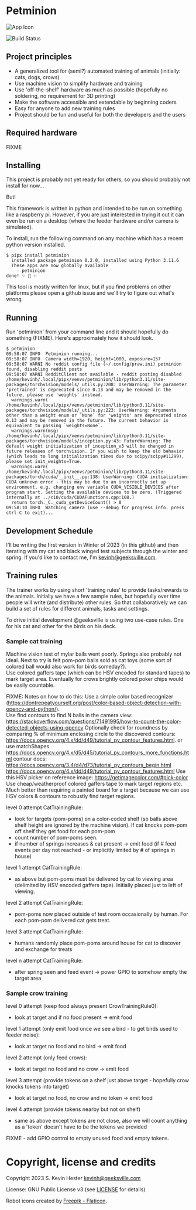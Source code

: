 # Petminion

![App Icon](docs/art/kitty.png)

![Build Status](https://github.com/petminion/petminion/actions/workflows/python-app.yml/badge.svg)

## Project principles

* A generalized tool for (semi?) automated training of animals (initially: cats, dogs, crows)
* Use machine vision to simplify hardware and training
* Use 'off-the-shelf' hardware as much as possible (hopefully no soldering, no requirement for 3D printing)
* Make the software accessible and extendable by beginning coders
* Easy for anyone to add new training rules
* Project should be fun and useful for both the developers and the users

## Required hardware

FIXME

## Installing

This project is probably not yet ready for others, so you should probably not install for now... 

But!

This framework is written in python and intended to be run on something like a raspberry pi.  However, if you are just interested in trying it out it can even be run on a desktop (where the feeder hardware and/or camera is simulated).

To install, run the following command on any machine which has a recent python version installed.  

```
$ pipx install petminion
  installed package petminion 0.2.0, installed using Python 3.11.6
  These apps are now globally available
    - petminion
done! ✨ 🌟 ✨
```

This tool is mostly written for linux, but if you find problems on other platforms please open a github issue and we'll try to figure out what's wrong.

## Running

Run 'petminion' from your command line and it should hopefully do something (FIXME).  Here's approximately how it should look.

```
$ petminion
09:58:07 INFO  Petminion running...
09:58:07 INFO  Camera width=1920, height=1080, exposure=157
09:58:07 WARNI No reddit config file (~/.config/praw.ini) petminion found, disabling reddit posts
09:58:07 WARNI RedditClient not available - reddit posting disabled
/home/kevinh/.local/pipx/venvs/petminion/lib/python3.11/site-packages/torchvision/models/_utils.py:208: UserWarning: The parameter 'pretrained' is deprecated since 0.13 and may be removed in the future, please use 'weights' instead.
  warnings.warn(
/home/kevinh/.local/pipx/venvs/petminion/lib/python3.11/site-packages/torchvision/models/_utils.py:223: UserWarning: Arguments other than a weight enum or `None` for 'weights' are deprecated since 0.13 and may be removed in the future. The current behavior is equivalent to passing `weights=None`.
  warnings.warn(msg)
/home/kevinh/.local/pipx/venvs/petminion/lib/python3.11/site-packages/torchvision/models/inception.py:43: FutureWarning: The default weight initialization of inception_v3 will be changed in future releases of torchvision. If you wish to keep the old behavior (which leads to long initialization times due to scipy/scipy#11299), please set init_weights=True.
  warnings.warn(
/home/kevinh/.local/pipx/venvs/petminion/lib/python3.11/site-packages/torch/cuda/__init__.py:138: UserWarning: CUDA initialization: CUDA unknown error - this may be due to an incorrectly set up environment, e.g. changing env variable CUDA_VISIBLE_DEVICES after program start. Setting the available devices to be zero. (Triggered internally at ../c10/cuda/CUDAFunctions.cpp:108.)
  return torch._C._cuda_getDeviceCount() > 0
09:58:10 INFO  Watching camera (use --debug for progress info. press ctrl-C to exit)...

```
## Development Schedule

I'll be writing the first version in Winter of 2023 (in this github) and then iterating with my cat and black winged test subjects through the winter and spring.
If you'd like to contact me, I'm kevinh@geeksville.com.

## Training rules

The trainer works by using short 'training rules' to provide tasks/rewards to the animals.  Initially we have a few sample rules, but hopefully over time people will write (and distribute) other rules.  So that collaboratively we can build a set of rules for different animals, tasks and settings.

To drive initial development @geeksville is using two use-case rules.  One for his cat and other for the birds on his deck.

### Sample cat training

Machine vision test of mylar balls went poorly.
Springs also probably not ideal.
Next to try is felt pom-pom balls sold as cat toys (some sort of colored ball would also work for birds someday?).  
Use colored gaffers tape (which can be HSV encoded for standard tapes) to mark target area. 
Eventually for crows brightly colored poker chips would be easily countable.

FIXME: Notes on how to do this: Use a simple color based recognizer (https://dontrepeatyourself.org/post/color-based-object-detection-with-opencv-and-python/).  
Use find contours to find N balls in the camera view: https://stackoverflow.com/questions/71491995/how-to-count-the-color-detected-objects-using-opencv 
Optionally check for roundness by comparing % of minimum enclosing circle to the discovered contours: https://docs.opencv.org/4.x/dd/d49/tutorial_py_contour_features.html.  or use matchShapes https://docs.opencv.org/4.x/d5/d45/tutorial_py_contours_more_functions.html 
contour docs: https://docs.opencv.org/3.4/d4/d73/tutorial_py_contours_begin.html
https://docs.opencv.org/4.x/dd/d49/tutorial_py_contour_features.html
Use this HSV picker on reference image: https://getimagecolor.com/#pick-color
Use cheap/weatherproof colored gaffers tape to mark target regions etc.  Much better than requiring a painted board for a target because we can use HSV colors & contours to robustly find target regions.

level 0 attempt CatTrainingRule:

- look for targets (pom-poms) on a color-coded shelf (so balls above shelf height are ignored by the machine vision).  If cat knocks pom-pom off shelf they get food for each pom-pom  
- count number of pom-poms seen.
- if number of springs increases & cat present -> emit food (if # feed events per day not reached - or implicitly limited by # of springs in house)

level 1 attempt CatTrainingRule:

- as above but pom-poms must be delivered by cat to viewing area (delimited by HSV encoded gaffers tape).  Initially placed just to left of viewing.  

level 2 attempt CatTrainingRule:

- pom-poms now placed outside of test room occasionally by human.  For each pom-pom delivered cat gets treat.

level 3 attempt CatTrainingRule:

- humans randomly place pom-poms around house for cat to discover and exchange for treats


level n attempt CatTrainingRule:

- after spring seen and feed event -> power GPIO to somehow empty the target area

### Sample crow training

level 0 attempt (keep food always present CrowTrainingRule0):

- look at target and if no food present -> emit food

level 1 attempt (only emit food once we see a bird - to get birds used to feeder noise):

- look at target no food and no bird -> emit food 

level 2 attempt (only feed crows):

- look at target no food and no crow -> emit food 

level 3 attempt (provide tokens on a shelf just above target - hopefully crow knocks tokens into target)

- look at target no food, no crow and no token -> emit food

level 4 attempt (provide tokens nearby but not on shelf)

- same as above except tokens are not close, also we will count anything as a 'token' doesn't have to be the tokens we provided

FIXME - add GPIO control to empty unused food and empty tokens.

# Copyright, license and credits

Copyright 2023 S. Kevin Hester kevinh@geeksville.com

License: GNU Public License v3 (see [LICENSE](LICENSE) for details)

Robot icons created by [Freepik - Flaticon](https://www.flaticon.com/free-icon/kitty_763754).